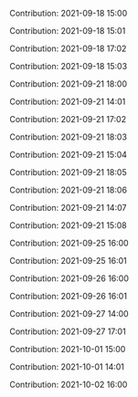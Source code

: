 Contribution: 2021-09-18 15:00

Contribution: 2021-09-18 15:01

Contribution: 2021-09-18 17:02

Contribution: 2021-09-18 15:03

Contribution: 2021-09-21 18:00

Contribution: 2021-09-21 14:01

Contribution: 2021-09-21 17:02

Contribution: 2021-09-21 18:03

Contribution: 2021-09-21 15:04

Contribution: 2021-09-21 18:05

Contribution: 2021-09-21 18:06

Contribution: 2021-09-21 14:07

Contribution: 2021-09-21 15:08

Contribution: 2021-09-25 16:00

Contribution: 2021-09-25 16:01

Contribution: 2021-09-26 16:00

Contribution: 2021-09-26 16:01

Contribution: 2021-09-27 14:00

Contribution: 2021-09-27 17:01

Contribution: 2021-10-01 15:00

Contribution: 2021-10-01 14:01

Contribution: 2021-10-02 16:00

